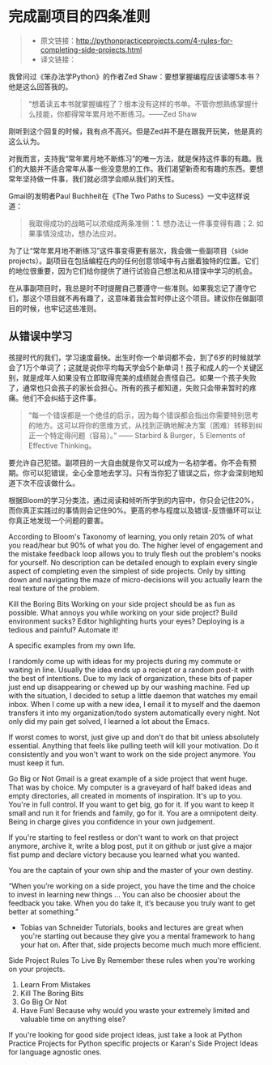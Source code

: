 # 完成副项目的四条准则

> - 原文链接：http://pythonpracticeprojects.com/4-rules-for-completing-side-projects.html
> - 译文链接：

我曾问过《笨办法学Python》的作者Zed Shaw：要想掌握编程应该读哪5本书？他是这么回答我的。

> “想着读五本书就掌握编程了？根本没有这样的书单。不管你想熟练掌握什么技能，你都得常年累月地不断练习。——Zed Shaw

刚听到这个回复的时候，我有点不高兴。但是Zed并不是在跟我开玩笑，他是真的这么认为。

对我而言，支持我“常年累月地不断练习”的唯一方法，就是保持这件事的有趣。我们的大脑并不适合常年从事一些没意思的工作。我们渴望新奇和有趣的东西。要想常年坚持做一件事，我们就必须学会顺从我们的天性。

Gmail的发明者Paul Buchheit在《The Two Paths to Sucess》一文中这样说道：

> 我取得成功的战略可以浓缩成两条准侧：1. 想办法让一件事变得有趣；2. 如果事情没成功，想办法应对。

为了让“常年累月地不断练习”这件事变得更有层次，我会做一些副项目（side projects）。副项目在包括编程在内的任何创意领域中有占据着独特的位置。它们的地位很重要，因为它们给你提供了进行试验自己想法和从错误中学习的机会。

在从事副项目时，我总是时不时提醒自己要遵守一些准则。如果我忘记了遵守它们，那这个项目就不再有趣了，这意味着我会暂时停止这个项目。建议你在做副项目的时候，也牢记这些准则。

## 从错误中学习

孩提时代的我们，学习速度最快。出生时你一个单词都不会，到了6岁的时候就学会了1万个单词了；这就是说你平均每天学会5个新单词！孩子和成人的一个关键区别，就是成年人如果没有立即取得完美的成绩就会责怪自己。如果一个孩子失败了，通常也只会孩子的家长会担心。所有的孩子都知道，失败只会带来暂时的疼痛。他们不会纠结于这件事。

> “每一个错误都是一个绝佳的启示，因为每个错误都会指出你需要特别思考的地方。这可以将你的思维方式，从找到正确地解决方案（困难）转移到纠正一个特定得问题（容易）。” —— Starbird & Burger，5 Elements of Effective Thinking。

要允许自己犯错。副项目的一大自由就是你又可以成为一名初学者。你不会有预期。你可以犯错误，全心全意地去学习。只有当你犯了错误之后，你才会深刻地知道下次不应该做什么。

根据Bloom的学习分类法，通过阅读和倾听所学到的内容中，你只会记住20%，而你真正实践过的事情则会记住90%。更高的参与程度以及错误-反馈循环可以让你真正地发现一个问题的要害。

According to Bloom's Taxonomy of learning, you only retain 20% of what you read/hear but 90% of what you do. The higher level of engagement and the mistake feedback loop allows you to truly flesh out the problem's nooks for yourself. No description can be detailed enough to explain every single aspect of completing even the simplest of side projects. Only by sitting down and navigating the maze of micro-decisions will you actually learn the real texture of the problem.

Kill the Boring Bits
Working on your side project should be as fun as possible. What annoys you while working on your side project? Build environment sucks? Editor highlighting hurts your eyes? Deploying is a tedious and painful? Automate it!

A specific examples from my own life.

I randomly come up with ideas for my projects during my commute or waiting in line. Usually the idea ends up a reciept or a random post-it with the best of intentions. Due to my lack of organization, these bits of paper just end up disappearing or chewed up by our washing machine. Fed up with the situation, I decided to setup a little daemon that watches my email inbox. When I come up with a new idea, I email it to myself and the daemon transfers it into my organization/todo system automatically every night. Not only did my pain get solved, I learned a lot about the Emacs.

If worst comes to worst, just give up and don't do that bit unless absolutely essential. Anything that feels like pulling teeth will kill your motivation. Do it consistently and you won't want to work on the side project anymore. You must keep it fun.

Go Big or Not
Gmail is a great example of a side project that went huge. That was by choice. My computer is a graveyard of half baked ideas and empty directories, all created in moments of inspiration. It's up to you. You're in full control. If you want to get big, go for it. If you want to keep it small and run it for friends and family, go for it. You are a omnipotent deity. Being in charge gives you confidence in your own judgement.

If you're starting to feel restless or don't want to work on that project anymore, archive it, write a blog post, put it on github or just give a major fist pump and declare victory because you learned what you wanted.

You are the captain of your own ship and the master of your own destiny.

“When you’re working on a side project, you have the time and the choice to invest in learning new things ... You can also be choosier about the feedback you take.
 When you do take it, it’s because you truly want to get better at something.”
- Tobias van Schneider
Tutorials, books and lectures are great when you're starting out because they give you a mental framework to hang your hat on. After that, side projects become much much more efficient.

Side Project Rules To Live By
Remember these rules when you're working on your projects.

1) Learn From Mistakes
2) Kill The Boring Bits
3) Go Big Or Not
4) Have Fun!
Because why would you waste your extremely limited and valuable time on anything else?

If you're looking for good side project ideas, just take a look at Python Practice Projects for Python specific projects or Karan's Side Project Ideas for language agnostic ones.